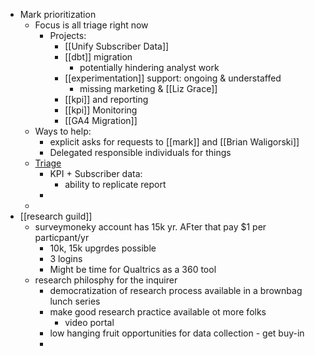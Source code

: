 - Mark prioritization
	- Focus is all triage right now
		- Projects:
			- [[Unify Subscriber Data]]
			- [[dbt]] migration
				- potentially hindering analyst work
			- [[experimentation]] support: ongoing & understaffed
				- missing marketing & [[Liz Grace]]
			- [[kpi]] and reporting
			- [[kpi]] Monitoring
			- [[GA4 Migration]]
	- Ways to help:
		- explicit asks for requests to [[mark]] and [[Brian Waligorski]]
		- Delegated responsible individuals for things
	- [Triage](https://miro.com/app/board/uXjVO7A9Rac=/)
		- KPI + Subscriber data:
			- ability to replicate report
		-
	-
- [[research guild]]
	- surveymoneky account has 15k yr. AFter that pay $1 per particpant/yr
		- 10k, 15k upgrdes possible
		- 3 logins
		- Might be time for Qualtrics as a 360 tool
	- research philosphy for the inquirer
		- democratization of research process available in a brownbag lunch series
		- make good research practice available ot more folks
			- video portal
		- low hanging fruit opportunities for data collection - get buy-in
		-